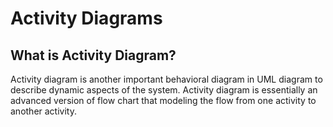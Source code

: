 # Activity Diagrams

## What is Activity Diagram?

Activity diagram is another important behavioral diagram in UML diagram to describe dynamic aspects of the system. Activity diagram is essentially an advanced version of flow chart that modeling the flow from one activity to another activity.
